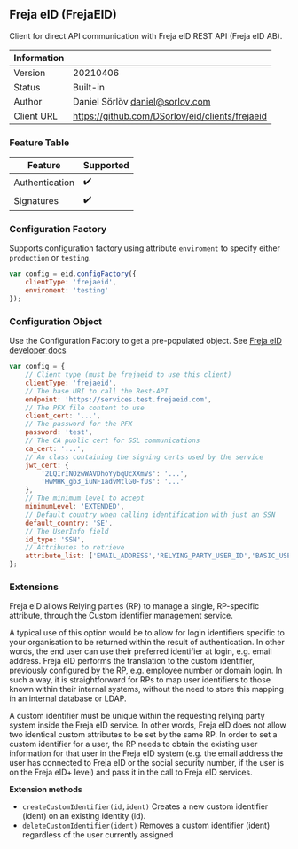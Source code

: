 ## Freja eID (FrejaEID)

Client for direct API communication with Freja eID REST API (Freja eID AB).



| Information |   |
| --- | --- |
| Version | 20210406 |
| Status | Built-in |
| Author | Daniel Sörlöv <daniel@sorlov.com> |
| Client URL | https://github.com/DSorlov/eid/clients/frejaeid |

### Feature Table

| Feature | Supported |
| --- | --- |
| Authentication | :heavy_check_mark: |
| Signatures | :heavy_check_mark: |

### Configuration Factory

Supports configuration factory using attribute `enviroment` to specify either `production` or `testing`.

```javascript
var config = eid.configFactory({
    clientType: 'frejaeid',
    enviroment: 'testing'
});
```

### Configuration Object

Use the Configuration Factory to get a pre-populated object.
See [Freja eID developer docs](https://frejaeid.com/rest-api/Freja%20eID%20Relying%20Party%20Developers'%20Documentation)

```javascript
var config = {
    // Client type (must be frejaeid to use this client)
    clientType: 'frejaeid',
    // The base URI to call the Rest-API
    endpoint: 'https://services.test.frejaeid.com',
    // The PFX file content to use
    client_cert: '...',
    // The password for the PFX
    password: 'test',
    // The CA public cert for SSL communications
    ca_cert: '...',
    // An class containing the signing certs used by the service
    jwt_cert: {
        '2LQIrINOzwWAVDhoYybqUcXXmVs': '...',
        'HwMHK_gb3_iuNF1advMtlG0-fUs': '...'
    },
    // The minimum level to accept
    minimumLevel: 'EXTENDED',
    // Default country when calling identification with just an SSN
    default_country: 'SE',
    // The UserInfo field
    id_type: 'SSN',
    // Attributes to retrieve 
    attribute_list: ['EMAIL_ADDRESS','RELYING_PARTY_USER_ID','BASIC_USER_INFO','SSN','ADDRESSES','DATE_OF_BIRTH','ALL_EMAIL_ADDRESSES']    
};
```

### Extensions

Freja eID allows Relying parties (RP) to manage a single, RP-specific attribute, through the Custom identifier management service. 

A typical use of this option would be to allow for login identifiers specific to your organisation to be returned within the result of authentication. In other words, the end user can use their preferred identifier at login, e.g. email address. Freja eID performs the translation to the custom identifier, previously configured by the RP, e.g. employee number or domain login. In such a way, it is straightforward for RPs to map user identifiers to those known within their internal systems, without the need to store this mapping in an internal database or LDAP.

A custom identifier must be unique within the requesting relying party system inside the Freja eID service. In other words, Freja eID does not allow two identical custom attributes to be set by the same RP. In order to set a custom identifier for a user, the RP needs to obtain the existing user information for that user in the Freja eID system (e.g. the email address the user has connected to Freja eID or the social security number, if the user is on the Freja eID+ level) and pass it in the call to Freja eID services. 

**Extension methods**
* `createCustomIdentifier(id,ident)` Creates a new custom identifier (ident) on an existing identity (id).
* `deleteCustomIdentifier(ident)` Removes a custom identifier (ident) regardless of the user currently assigned